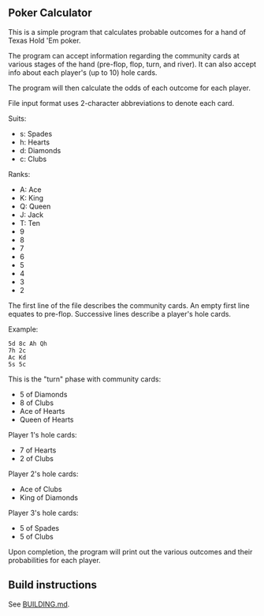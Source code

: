 Poker Calculator
----------------

This is a simple program that calculates probable outcomes for a
hand of Texas Hold 'Em poker.

The program can accept information regarding the community cards
at various stages of the hand (pre-flop, flop, turn, and river).
It can also accept info about each player's (up to 10) hole cards.

The program will then calculate the odds of each outcome for each
player.

File input format uses 2-character abbreviations to denote each card.

Suits:

* s: Spades
* h: Hearts
* d: Diamonds
* c: Clubs

Ranks:

* A: Ace
* K: King
* Q: Queen
* J: Jack
* T: Ten
* 9
* 8
* 7
* 6
* 5
* 4
* 3
* 2

The first line of the file describes the community cards.
An empty first line equates to pre-flop. Successive lines
describe a player's hole cards.

Example:


```
5d 8c Ah Qh
7h 2c
Ac Kd
5s 5c
```

This is the "turn" phase with community cards:

* 5 of Diamonds
* 8 of Clubs
* Ace of Hearts
* Queen of Hearts

Player 1's hole cards:

* 7 of Hearts
* 2 of Clubs

Player 2's hole cards:

* Ace of Clubs
* King of Diamonds

Player 3's hole cards:

* 5 of Spades
* 5 of Clubs

Upon completion, the program will print out the various
outcomes and their probabilities for each player.

Build instructions
-----
See [BUILDING.md](BUILDING.md).

